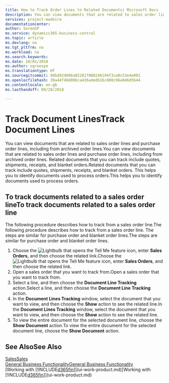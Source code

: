 ```yaml
---
title: How to Track Order Lines to Related Documents| Microsoft Docs
description: You can view documents that are related to sales order lines and purchase order lines, including from archived order lines. Related documents that you can track include quotes, shipments, receipts, and blanket orders. This helps you to identify documents used to process orders.
services: project-madeira
documentationcenter: 
author: SorenGP
ms.service: dynamics365-business-central
ms.topic: article
ms.devlang: na
ms.tgt_pltfrm: na
ms.workload: na
ms.search.keywords: 
ms.date: 10/01/2018
ms.author: sgroespe
ms.translationtype: HT
ms.sourcegitcommit: 9dbd92409ba02281f008246194f3ce0c53e4e001
ms.openlocfilehash: 39a44f4b608bca436adedb16c800c96a046d5644
ms.contentlocale: en-gb
ms.lasthandoff: 09/28/2018

---
```

# <a name="track-document-lines"></a><span data-ttu-id="9f63f-105">Track Document Lines</span><span class="sxs-lookup"><span data-stu-id="9f63f-105">Track Document Lines</span></span>
<span data-ttu-id="9f63f-106">You can view documents that are related to sales order lines and purchase order lines, including from archived order lines.</span><span class="sxs-lookup"><span data-stu-id="9f63f-106">You can view documents that are related to sales order lines and purchase order lines, including from archived order lines.</span></span> <span data-ttu-id="9f63f-107">Related documents that you can track include quotes, shipments, receipts, and blanket orders.</span><span class="sxs-lookup"><span data-stu-id="9f63f-107">Related documents that you can track include quotes, shipments, receipts, and blanket orders.</span></span> <span data-ttu-id="9f63f-108">This helps you to identify documents used to process orders.</span><span class="sxs-lookup"><span data-stu-id="9f63f-108">This helps you to identify documents used to process orders.</span></span>  

## <a name="to-track-documents-related-to-a-sales-order-line"></a><span data-ttu-id="9f63f-109">To track documents related to a sales order line</span><span class="sxs-lookup"><span data-stu-id="9f63f-109">To track documents related to a sales order line</span></span>
<span data-ttu-id="9f63f-110">The following procedure describes how to track from a sales order line.</span><span class="sxs-lookup"><span data-stu-id="9f63f-110">The following procedure describes how to track from a sales order line.</span></span> <span data-ttu-id="9f63f-111">The steps are similar for purchase order and blanket order lines.</span><span class="sxs-lookup"><span data-stu-id="9f63f-111">The steps are similar for purchase order and blanket order lines.</span></span>

1.  <span data-ttu-id="9f63f-112">Choose the ![Lightbulb that opens the Tell Me feature](media/ui-search/search_small.png "Tell me what you want to do") icon, enter **Sales Orders**, and then choose the related link.</span><span class="sxs-lookup"><span data-stu-id="9f63f-112">Choose the ![Lightbulb that opens the Tell Me feature](media/ui-search/search_small.png "Tell me what you want to do") icon, enter **Sales Orders**, and then choose the related link.</span></span>  
2.  <span data-ttu-id="9f63f-113">Open a sales order that you want to track from.</span><span class="sxs-lookup"><span data-stu-id="9f63f-113">Open a sales order that you want to track from.</span></span>  
3.  <span data-ttu-id="9f63f-114">Select a line, and then choose the **Document Line Tracking** action.</span><span class="sxs-lookup"><span data-stu-id="9f63f-114">Select a line, and then choose the **Document Line Tracking** action.</span></span>
4. <span data-ttu-id="9f63f-115">In the **Document Lines Tracking** window, select the document that you want to view, and then choose the **Show** action to see the related line.</span><span class="sxs-lookup"><span data-stu-id="9f63f-115">In the **Document Lines Tracking** window, select the document that you want to view, and then choose the **Show** action to see the related line.</span></span>
5. <span data-ttu-id="9f63f-116">To view the entire document for the selected document line, choose the **Show Document** action.</span><span class="sxs-lookup"><span data-stu-id="9f63f-116">To view the entire document for the selected document line, choose the **Show Document** action.</span></span>

## <a name="see-also"></a><span data-ttu-id="9f63f-117">See Also</span><span class="sxs-lookup"><span data-stu-id="9f63f-117">See Also</span></span>
[<span data-ttu-id="9f63f-118">Sales</span><span class="sxs-lookup"><span data-stu-id="9f63f-118">Sales</span></span>](sales-manage-sales.md)  
[<span data-ttu-id="9f63f-119">General Business Functionality</span><span class="sxs-lookup"><span data-stu-id="9f63f-119">General Business Functionality</span></span>](ui-across-business-areas.md)  
<span data-ttu-id="9f63f-120">[Working with [!INCLUDE[d365fin](includes/d365fin_md.md)]](ui-work-product.md)</span><span class="sxs-lookup"><span data-stu-id="9f63f-120">[Working with [!INCLUDE[d365fin](includes/d365fin_md.md)]](ui-work-product.md)</span></span>

